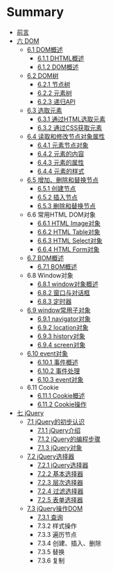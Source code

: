 # Summary

* [前言](README.md)
* [六 DOM](chapter1.md)
    * [6.1 DOM概述](42-dom概述.md)
        * [6.1.1 DHTML概述](411-dhtml概述.md)
        * [6.1.2 DOM概述](412-dom概述.md)
    * [6.2 DOM树](43-dom树.md)
        * [6.2.1 节点树](431-节点树.md)
        * [6.2.2 元素树](432-元素树.md)
        * [6.2.3 递归API](433-递归api.md)
    * [6.3 选取元素](43-选取元素.md)
        * [6.3.1 通过HTML选取元素](431-通过html选取元素.md)
        * [6.3.2 通过CSS获取元素](432-通过css获取元素.md)
    * [6.4 读取和修改节点对象属性](44-读取和修改节点对象属性.md)
        * [6.4.1 元素节点对象](441-元素节点对象.md)
        * [6.4.2 元素的内容](442-元素的内容.md)
        * [6.4.3 元素的属性](443-元素的属性.md)
        * [6.4.4 元素的样式](444-元素的样式.md)
    * [6.5 增加、删除和替换节点](45-增加、删除和替换节点.md)
        * [6.5.1 创建节点](451-创建节点.md)
        * [6.5.2 插入节点](452-插入节点.md)
        * [6.5.3 删除和替换节点](453-删除和替换节点.md)
    * 6.6 常用HTML DOM对象
        * [6.6.1 HTML Image对象](461-html-image对象.md)
        * [6.6.2 HTML Table对象](table对象.md)
        * [6.6.3 HTML Select对象](463-tablerow对象.md)
        * [6.6.4 HTML Form对象](464-tablecell对象.md)
    * [6.7 BOM概述](47-bom概述.md)
        * [6.7.1 BOM概述](471-bom概述.md)
    * 6.8 Window对象
        * [6.8.1 window对象概述](481-window对象概述.md)
        * [6.8.2 窗口与对话框](482-窗口与对话框.md)
        * [6.8.3 定时器](483-定时器.md)
    * [6.9 window常用子对象](49-window常用子对象.md)
        * [6.9.1 navigator对象](491-navigator对象.md)
        * [6.9.2 location对象](492-location对象.md)
        * [6.9.3 history对象](493-history对象.md)
        * [6.9.4 screen对象](494-screen对象.md)
    * [6.10 event对象](411-event对象.md)
        * [6.10.1 事件概述](411-事件gaisu.md)
        * [6.10.2 事件处理](4102-事件处理.md)
        * [6.10.3 event对象](4103-event对象.md)
    * 6.11 Cookie
        * [6.11.1 Cookie概述](4111-cookie概述.md)
        * [6.11.2 Cookie操作](4112-cookie操作.md)
* [七 jQuery](七-jquery.md)
    * [7.1 jQuery的初步认识](71-jquery的初步认识.md)
        * [7.1.1 jQuery介绍](711-jquery.md)
        * [7.1.2 jQuery的编程步骤](712-jquery的编程步骤.md)
        * [7.1.3 jQuery对象](713-jquery对象.md)
    * [7.2 jQuery选择器](72-jquery选择器.md)
        * [7.2.1 jQuery选择器](721-jquery选择器.md)
        * [7.2.2 基本选择器](722-基本选择器.md)
        * [7.2.3 层次选择器](723-层次选择器.md)
        * [7.2.4 过滤选择器](724-过滤选择器.md)
        * [7.2.5 表单选择器](725-表单选择器.md)
    * [7.3 jQuery操作DOM](73-jquery操作dom.md)
        * [7.3.1 查询](731-查询.md)
        * 7.3.2 样式操作
        * 7.3.3 遍历节点
        * 7.3.4 创建、插入、删除
        * 7.3.5 替换
        * 7.3.6 复制

